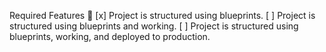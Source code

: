 Required Features 🎯
[x] Project is structured using blueprints.
[ ] Project is structured using blueprints and working.
[ ] Project is structured using blueprints, working, and deployed to production.